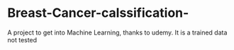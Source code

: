 # Breast-Cancer-calssification-
A project to get into Machine Learning, thanks to udemy. It is a trained data not tested 
